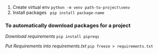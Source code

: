 1. Create virtual env
```python -m venv path-to-project\venv```
2. Install packages 
``` pip install package-name``` 

### To automatically download packages for a project 
*Download requirements*
```pip install pipreqs```

*Put Requirements into requirements.txt*
```pip freeze > requirements.txt```